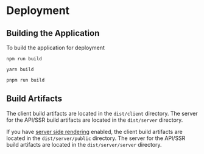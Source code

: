 # Deployment

## Building the Application

To build the application for deployment

<Tabs groupId="package-manager">
  <TabItem value="npm">

```shell
npm run build
```

  </TabItem>

  <TabItem label="Yarn" value="yarn">

```shell
yarn build
```

  </TabItem>

  <TabItem value="pnpm">

```shell
pnpm run build
```

  </TabItem>
</Tabs>

## Build Artifacts

The client build artifacts are located in the `dist/client` directory. The server for the API/SSR build artifacts are located in the `dist/server` directory.

If you have [server side rendering](/docs/features/server/server-side-rendering) enabled, the client build artifacts are located in the `dist/server/public` directory. The server for the API/SSR build artifacts are located in the `dist/server/server` directory.
